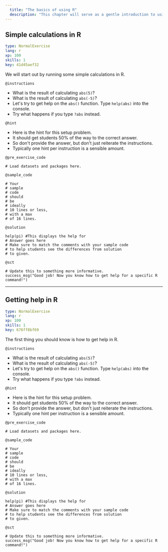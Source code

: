 ```yaml
---
  title: "The basics of using R"
  description: "This chapter will serve as a gentle introduction to using R."
---
```


## Simple calculations in R

```yaml
type: NormalExercise 
lang: r
xp: 100 
skills: 1
key: 41d45aef32   
```


We will start out by running some simple calculations in R. 


`@instructions`
- What is the result of calculating `abs(5)`?
- What is the result of calculating `abs(-5)`?
- Let's try to get help on the `abs()` function. Type `help(abs)` into the console.
- Try what happens if you type `?abs` instead.

`@hint`
- Here is the hint for this setup problem. 
- It should get students 50% of the way to the correct answer.
- So don't provide the answer, but don't just reiterate the instructions.
- Typically one hint per instruction is a sensible amount.

`@pre_exercise_code`

```{r}
# Load datasets and packages here.
```

`@sample_code`

```{r}
# Your
# sample
# code
# should
# be
# ideally
# 10 lines or less,
# with a max
# of 16 lines.
```

`@solution`

```{r}
help(pi) #This displays the help for
# Answer goes here
# Make sure to match the comments with your sample code
# to help students see the differences from solution
# to given.
```

`@sct`

```{r}
# Update this to something more informative.
success_msg("Good job! Now you know how to get help for a specific R command!")
```

---

## Getting help in R

```yaml
type: NormalExercise
lang: r
xp: 100
skills: 1
key: 676ff8bf69
```


The first thing you should know is how to get help in R.


`@instructions`
- What is the result of calculating `abs(5)`?
- What is the result of calculating `abs(-5)`?
- Let's try to get help on the `abs()` function. Type `help(abs)` into the console.
- Try what happens if you type `?abs` instead.

`@hint`
- Here is the hint for this setup problem. 
- It should get students 50% of the way to the correct answer.
- So don't provide the answer, but don't just reiterate the instructions.
- Typically one hint per instruction is a sensible amount.

`@pre_exercise_code`

```{r}
# Load datasets and packages here.
```

`@sample_code`

```{r}
# Your
# sample
# code
# should
# be
# ideally
# 10 lines or less,
# with a max
# of 16 lines.
```

`@solution`

```{r}
help(pi) #This displays the help for
# Answer goes here
# Make sure to match the comments with your sample code
# to help students see the differences from solution
# to given.
```

`@sct`

```{r}
# Update this to something more informative.
success_msg("Good job! Now you know how to get help for a specific R command!")
```
